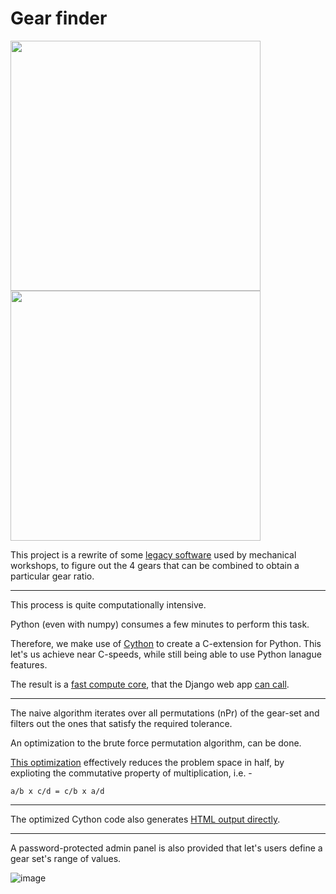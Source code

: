 # Gear finder

<image width="400" src="https://user-images.githubusercontent.com/19492893/79752997-d26a3280-8332-11ea-95c7-0e6146486699.png" />

<image width="400" src="https://user-images.githubusercontent.com/19492893/79753622-d77bb180-8333-11ea-803c-c1f889ad59e1.png" />


This project is a rewrite of some [legacy software](https://gear-finder.software.informer.com/) used by mechanical workshops, 
to figure out the 4 gears that can be combined to obtain a particular gear ratio.

---

This process is quite computationally intensive. 

Python (even with numpy) consumes a few minutes to perform this task.

Therefore, we make use of [Cython](https://cython.org/) to create a C-extension for Python.
This let's us achieve near C-speeds, while still being able to use Python lanague features.

The result is a [fast compute core](https://github.com/devxpy/gear-finder-web/blob/master/gear_finder/compute.pyx), 
that the Django web app [can call](https://github.com/devxpy/gear-finder-web/blob/e382e768f5e2fe0845b7bca8026f65cd5d36cab5/gearset/views.py#L22).

---

The naive algorithm iterates over all permutations (nPr) of the gear-set and filters out the ones that satisfy the required tolerance.

An optimization to the brute force permutation algorithm, can be done. 

[This optimization](https://github.com/devxpy/gear-finder-web/blob/e382e768f5e2fe0845b7bca8026f65cd5d36cab5/gear_finder/compute.pyx#L54) 
effectively reduces the problem space in half,
by explioting the commutative property of multiplication, i.e. -

`a/b x c/d = c/b x a/d`

---

The optimized Cython code also generates [HTML output directly](https://github.com/devxpy/gear-finder-web/blob/e382e768f5e2fe0845b7bca8026f65cd5d36cab5/gear_finder/compute.pyx#L121).

---

A password-protected admin panel is also provided that let's users define a gear set's range of values.

![image](https://user-images.githubusercontent.com/19492893/79753933-5cff6180-8334-11ea-9965-3320f9adebef.png)
